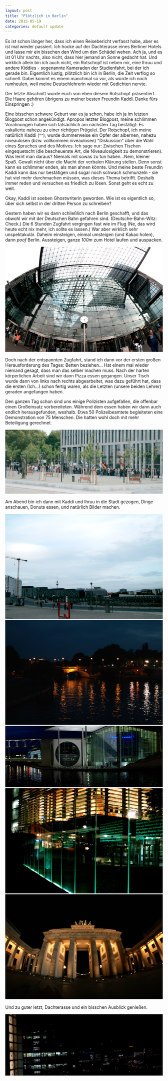 ```yaml
---
layout: post
title: "Plötzlich in Berlin"
date: 2015-05-19
categories: default update
---
```


Es ist schon länger her, dass ich einen Reisebericht verfasst habe, aber es ist mal wieder passiert.
Ich hocke auf der Dachterasse eines Berliner Hotels und lasse mir ein bisschen den Wind um den Schädel wehen.
Ach ja, und es ist 01 Uhr nachts, also nicht, dass hier jemand an Sonne gedacht hat.
Und wirklich allein bin ich auch nicht, ein Rotschopf ist neben mir, eine Ihruu und andere Kiddies - sogenannte Kameraden der Studienfahrt, bei der ich gerade bin. Eigentlich lustig, plötzlich bin ich in Berlin, die Zeit verflog so schnell. Dabei kommt es einem manchmal so vor, als würde ich noch rumheulen, weil meine Deutschlehrerin wieder mit Gedichten nervte. 

Der letzte Abschnitt wurde euch von eben diesem Rotschopf präsentiert. Die Haare gehören übrigens zu meiner besten Freundin Kaddi. Danke fürs Einspringen :)

Eine bisschen schwere Geburt war es ja schon, habe ich ja im letzten Blogpost schon angekündigt. Apropos letzter Blogpost, meine schlimmen Vorahnungen haben sich tatsächlich am nächsten Tag bestätigt: Es eskalierte nahezu zu einer richtigen Prügelei. Der Rotschopf, ich meine natürlich Kaddi (^^), wurde dummerweise ein Opfer der albernen, nahezu niveaulosen (bzw. vollkommen niveaulosen) "Diskussion" über die Wahl eines Spruches und des Motives. Ich sage nur: Zwischen Tischen eingequetscht (die bescheuerste Art, die Niveaulosigkeit zu demonstrieren). 
Was lernt man daraus? Niemals mit sowas zu tun haben...Nein, kleiner Spaß. Gewalt nicht über die Macht der verbalen Klärung stellen. Denn sonst kann es schlimmer enden, als man ahnen könnte. Und meine beste Freundin Kaddi kann das nur bestätigen und sogar noch schwach schmunzeln - sie hat viel mehr durchmachen müssen, was dieses Thema betrifft. Deshalb immer reden und versuchen es friedlich zu lösen. Sonst geht es echt zu weit.

Okay, Kaddi ist soeben Ghostwriterin geworden. Wie ist es eigentlich so, über sich selbst in der dritten Person zu schreiben?

Gestern haben wir es dann schließlich nach Berlin geschafft, und das obwohl wir mit der Deutschen Bahn gefahren sind. (Deutsche-Bahn-Witz: Check.) Die 6 Stunden Zugfahrt vergingen fast wie im Flug (Ne, das wird heute echt nix mehr, ich sollte es lassen.) War aber wirklich sehr unspektakulär. Daheim einsteigen, einmal umsteigen (und Kakao holen), dann *poof* Berlin.
Aussteigen, ganze *100m* zum Hotel laufen und auspacken.

![bahnhof](/assets/20150519/20150518_0003.jpg)

Doch nach der entspannten Zugfahrt, stand ich dann vor der ersten großen Herausforderung des Tages: Betten beziehen... Hat einem mal wieder niemand gesagt, dass man das selber machen muss. Nach der harten körperlichen Arbeit sind wir dann Pizza essen gegangen. Unser Tisch wurde dann von links nach rechts abgearbeitet, was dazu geführt hat, dass die ersten (Ich...) schon fertig waren, als die Letzten (unsere beiden Lehrer) geraden angefangen haben.

Den ganzen Tag schon sind uns einige Polizisten aufgefallen, die offenbar einen Großeinsatz vorbereiteten. Während dem essen haben wir dann auch endlich herausgefunden, weshalb. Etwa 50 Polizeibeamtete begleiteten eine Demonstration von 75 Menschen. Die hatten wohl doch mit mehr Beteiligung gerechnet.

![demo](/assets/20150519/20150518_0009.jpg)

Am Abend bin ich dann mit Kaddi und Ihruu in die Stadt gezogen, Dinge anschauen, Donuts essen, und natürlich Bilder machen.

![berlin1](/assets/20150519/20150518_0021_01.jpg)
![berlin2](/assets/20150519/20150518_0029.jpg)
![berlin3](/assets/20150519/20150518_0032.jpg)
![berlin4](/assets/20150519/20150518_0033.jpg)
![berlin5](/assets/20150519/20150518_0039.jpg)

Und zu guter letzt, Dachterasse und ein bisschen Ausblick genießen.

![berlin6](/assets/20150519/20150519_0006.jpg)